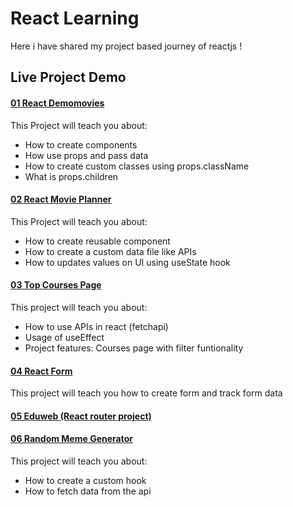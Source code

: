 # React Learning

Here i have shared my project based journey of reactjs !

## Live Project Demo

#### [01 React Demomovies](https://react-demomovies.netlify.app/)

This Project will teach you about:

- How to create components
- How use props and pass data
- How to create custom classes using props.className
- What is props.children

#### [02 React Movie Planner](https://react-movie-planner.netlify.app/)

This Project will teach you about:

- How to create reusable component
- How to create a custom data file like APIs
- How to updates values on UI using useState hook

#### [03 Top Courses Page](https://react-top-courses-page.netlify.app/)

This project will teach you about:

- How to use APIs in react (fetchapi)
- Usage of useEffect
- Project features: Courses page with filter funtionality

#### [04 React Form](https://react-form-page-project.netlify.app/)

This project will teach you how to create form and track form data

#### [05 Eduweb (React router project)](https://eduweb-react-router-project.netlify.app/)

#### [06 Random Meme Generator](https://react-random-git.netlify.app/)

This project will teach you about:
- How to create a custom hook
- How to fetch data from the api

